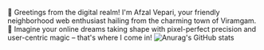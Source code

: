 👋 Greetings from the digital realm! I'm Afzal Vepari, your friendly neighborhood web enthusiast hailing from the charming town of Viramgam. 🌆 Imagine your online dreams taking shape with pixel-perfect precision and user-centric magic – that's where I come in!
![Anurag's GitHub stats](https://github-readme-stats.vercel.app/api?username=anuraghazra&show_icons=true&theme=transparent)
